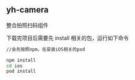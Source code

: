 ## yh-camera

整合拍照扫码组件

下载完项目后需要先 install 相关的包，运行如下命令

```bash
//会先按照npm，在安装iOS相关的pod

npm install
cd ios
pod install
```

